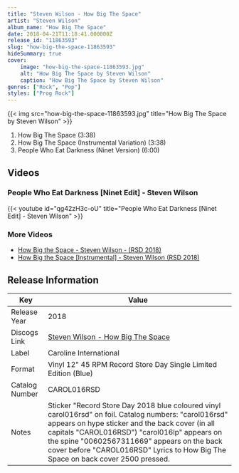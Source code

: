 ```yaml
---
title: "Steven Wilson - How Big The Space"
artist: "Steven Wilson"
album_name: "How Big The Space"
date: 2018-04-21T11:18:41.000000Z
release_id: "11863593"
slug: "how-big-the-space-11863593"
hideSummary: true
cover:
    image: "how-big-the-space-11863593.jpg"
    alt: "How Big The Space by Steven Wilson"
    caption: "How Big The Space by Steven Wilson"
genres: ["Rock", "Pop"]
styles: ["Prog Rock"]
---
```


{{< img src="how-big-the-space-11863593.jpg" title="How Big The Space by Steven Wilson" >}}

<!-- section break -->

1. How Big The Space (3:38)
2. How Big The Space (Instrumental Variation) (3:38)
3. People Who Eat Darkness (Ninet Version) (6:00)

<!-- section break -->




## Videos
### People Who Eat Darkness [Ninet Edit] - Steven Wilson
{{< youtube id="qg42zH3c-oU" title="People Who Eat Darkness [Ninet Edit] - Steven Wilson" >}}<br>

### More Videos

- [How Big the Space - Steven Wilson - (RSD 2018)](https://www.youtube.com/watch?v=udJsxISenfA)
- [How Big the Space [Instrumental] - Steven Wilson (RSD 2018)](https://www.youtube.com/watch?v=2TlYJ1Dgfpw)


## Release Information
|  Key           | Value                                                |
| ---------------| ---------------------------------------------------- |
| Release Year   | 2018                                   |
| Discogs Link   | [Steven Wilson - How Big The Space](https://www.discogs.com/release/11863593-Steven-Wilson-How-Big-The-Space) |
| Label          | Caroline International |
| Format         | Vinyl 12" 45 RPM Record Store Day Single Limited Edition (Blue) |
| Catalog Number | CAROL016RSD |
| Notes | Sticker "Record Store Day 2018 blue coloured vinyl carol016rsd" on foil.  Catalog numbers:  "carol016rsd" appears on hype sticker and the back cover (in all capitals "CAROL016RSD") "carol016lp" appears on the spine  "00602567311669" appears on the back cover before "CAROL016RSD"  Lyrics to How Big The Space on back cover  2500 pressed.   |